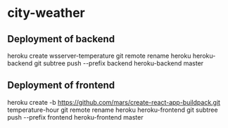 # city-weather

## Deployment of backend

heroku create wsserver-temperature
git remote rename heroku heroku-backend
git subtree push --prefix backend heroku-backend master

## Deployment of frontend

heroku create -b https://github.com/mars/create-react-app-buildpack.git temperature-hour
git remote rename heroku heroku-frontend
git subtree push --prefix frontend heroku-frontend master
